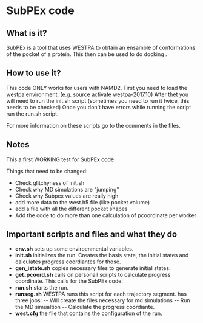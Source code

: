 # SubPEx code

## What is it?

SubPEx is a tool that uses WESTPA to obtain an ensamble of conformations of the pocket of a protein. This then can be used to do docking .

## How to use it?

This code ONLY works for users with NAMD2.
First you need to load the westpa environment. (e.g. source activate westpa-2017.10)
After thet you will need to run the init.sh script (sometimes you need to run it twice, this needs to be checked)
Once you don't have errors while running the script run the run.sh script. 

For more information on these scripts go to the comments in the files.

## Notes

This a first WORKING test for SubPEx code.

Things that need to be changed:

- Check glitchyness of init.sh 
- Check why MD simulations are "jumping"
- Check why Subpex values are really high
- add more data to the west.h5 file (like pocket volume)
- add a file with all the different pocket shapes
- Add the code to do more than one calculation of pcoordinate per worker

## Important scripts and files and what they do 

- __env.sh__ sets up some enviroenmental variables.
- __init.sh__ initializes the run. Creates the basis state, the initial states and calculates progress coordiantes for those.
- __gen_istate.sh__ copies necessary files to generate initial states.
- __get_pcoord.sh__ calls on personall scripts to calculate progress coordinate. This calls for the SubPEx code.
- __run.sh__ starts the run.
- __runseg.sh__ WESTPA runs this script for each trajectory segment. has three jobs:
-- Will create the files necessary for md simulations
-- Run the MD simualtion
-- Calculate the progress coordiante.
- __west.cfg__ the file that contains the configuration of the run.
